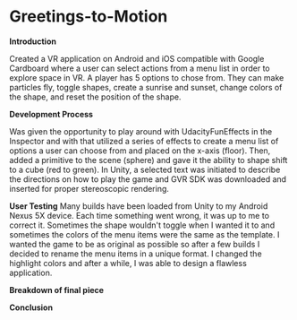 # Greetings-to-Motion
**Introduction**

Created a VR application on Android and iOS compatible with Google Cardboard where a user can select actions from a menu list in order to explore space in VR. A player has 5 options to chose from. They can make particles fly, toggle shapes, create a sunrise and sunset, change colors of the shape, and reset the position of the shape.

__Development Process__

Was given the opportunity to play around with UdacityFunEffects in the Inspector and with that utilized a series of effects to create a menu list of options a user can choose from and placed on the x-axis (floor). Then, added a primitive to the scene (sphere) and gave it the ability to shape shift to a cube (red to green). In Unity, a selected text was initiated to describe the directions on how to play the game and GVR SDK was downloaded and inserted for proper stereoscopic rendering. 

__User Testing__
Many builds have been loaded from Unity to my Android Nexus 5X device. Each time something went wrong, it was up to me to correct it. Sometimes the shape wouldn't toggle when I wanted it to and sometimes the colors of the menu items were the same as the template. I wanted the game to be as original as possible so after a few builds I decided to rename the menu items in a unique format. I changed the highlight colors and after a while, I was able to design a flawless application. 

**Breakdown of final piece**


**Conclusion**


